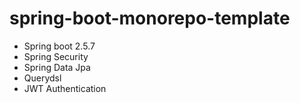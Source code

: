 # spring-boot-monorepo-template

- Spring boot 2.5.7
- Spring Security
- Spring Data Jpa
- Querydsl
- JWT Authentication